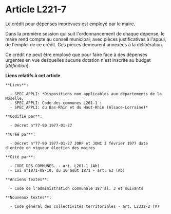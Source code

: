 # Article L221-7

Le crédit pour dépenses imprévues est employé par le maire. 

Dans la première session qui suit l'ordonnancement de chaque dépense, le maire rend compte au conseil municipal, avec pièces
justificatives à l'appui, de l'emploi de ce crédit. Ces pièces demeurent annexées à la délibération. 

Ce crédit ne peut être employé que pour faire face à des dépenses urgentes en vue desquelles aucune dotation n'est inscrite
au budget [*définition*].

**Liens relatifs à cet article**

	**Liens**:

	  - SPEC_APPLI: *Dispositions non applicables aux départements de la Moselle,
	  - SPEC_APPLI: Code des communes L261-1 :
	  - SPEC_APPLI: du Bas-Rhin et du Haut-Rhin (Alsace-Lorraine)*

	**Codifié par**:

	  - Décret n°77-90 1977-01-27

	**Créé par**:

	  - Décret n°77-90 1977-01-27 JORF et JONC 3 février 1977 date d'entrée en vigueur élection des maires

	**Cité par**:

	  - CODE DES COMMUNES. - art. L261-1 (Ab)
	  - Loi n°1871-08-10. du 10 août 1871 - art. 63 (Ab)

	**Anciens textes**:

	  - Code de l'administration communale 187 al. 3 et suivants

	**Nouveaux textes**:

	  - Code général des collectivités territoriales - art. L2322-2 (V)

